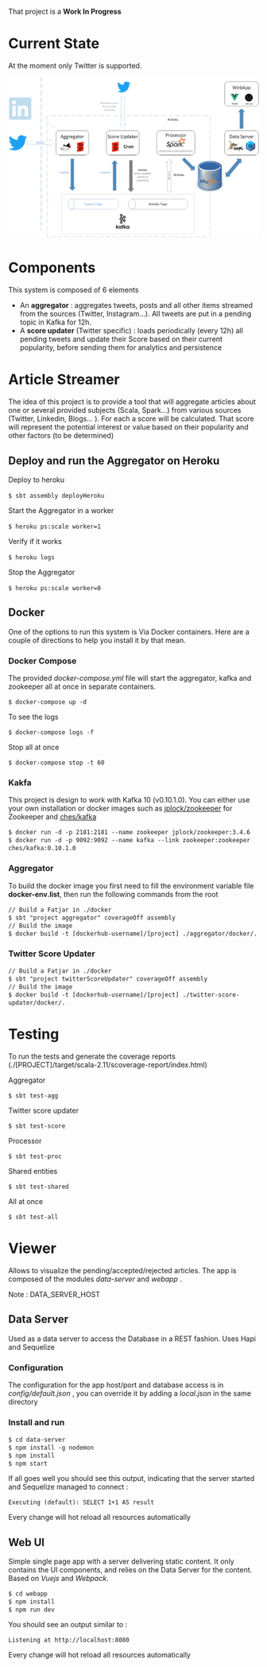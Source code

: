 That project is a **Work In Progress**

# Current State

At the moment only Twitter is supported.

![current architecture](./readme-assets/schema.png)

# Components

This system is composed of 6 elements

- An **aggregator** : aggregates tweets, posts and all other items streamed from the sources (Twitter, Instagram...). All tweets are put in a pending topic in Kafka for 12h.
- A **score updater** (Twitter specific) : loads periodically (every 12h) all pending tweets and update their Score based on their current popularity, before sending them for analytics and persistence   


# Article Streamer

The idea of this project is to provide a tool that will aggregate articles about one or several provided subjects (Scala, Spark...) 
from various sources (Twitter, Linkedin, Blogs... ). 
For each a score will be calculated. That score will represent the potential interest or value based on their popularity and other factors (to be determined)

## Deploy and run the Aggregator on Heroku

Deploy to heroku

```$ sbt assembly deployHeroku```

Start the Aggregator in a worker

```$ heroku ps:scale worker=1```

Verify if it works

```$ heroku logs```

Stop the Aggregator

```$ heroku ps:scale worker=0``` 

## Docker

One of the options to run this system is Via Docker containers. Here are a couple of directions to help you install it by that mean.

### Docker Compose

The provided _docker-compose.yml_ file will start the aggregator, kafka and zookeeper all at once in separate containers.
```
$ docker-compose up -d
```
To see the logs
```
$ docker-compose logs -f
```
Stop all at once
```
$ docker-compose stop -t 60
```

### Kakfa

This project is design to work with Kafka 10 (v0.10.1.0). 
You can either use your own installation or docker images such as [jplock/zookeeper](https://hub.docker.com/r/jplock/zookeeper/) 
for Zookeeper and [ches/kafka](https://hub.docker.com/r/ches/kafka/)
```
$ docker run -d -p 2181:2181 --name zookeeper jplock/zookeeper:3.4.6
$ docker run -d -p 9092:9092 --name kafka --link zookeeper:zookeeper ches/kafka:0.10.1.0
```

### Aggregator

To build the docker image you first need to fill the environment variable file **docker-env.list**, 
then run the following commands from the root
```
// Build a Fatjar in ./docker
$ sbt "project aggregator" coverageOff assembly
// Build the image
$ docker build -t [dockerhub-username]/[project] ./aggregator/docker/.
```

### Twitter Score Updater

```
// Build a Fatjar in ./docker
$ sbt "project twitterScoreUpdater" coverageOff assembly
// Build the image
$ docker build -t [dockerhub-username]/[project] ./twitter-score-updater/docker/.
```

# Testing

To run the tests and generate the coverage reports (./[PROJECT]/target/scala-2.11/scoverage-report/index.html)


Aggregator
```
$ sbt test-agg
```

Twitter score updater
```
$ sbt test-score
```

Processor
```
$ sbt test-proc
```

Shared entities
```
$ sbt test-shared
```

All at once
```
$ sbt test-all
```

# Viewer 
 
 Allows to visualize the pending/accepted/rejected articles. The app is composed of the modules _data-server_ and _webapp_ .
 
 Note : DATA_SERVER_HOST
 
## Data Server
 
 Used as a data server to access the Database in a REST fashion. Uses Hapi and Sequelize
 
### Configuration
 The configuration for the app host/port and database access is in _config/default.json_ , you can override it by adding a _local.json_ in the same directory 
 
### Install and run
 ```
 $ cd data-server
 $ npm install -g nodemon
 $ npm install
 $ npm start
 ```
 
 If all goes well you should see this output, indicating that the server started and Sequelize managed to connect :
 ```
 Executing (default): SELECT 1+1 AS result
 ```
 Every change will hot reload all resources automatically
   
## Web UI
 
 Simple single page app with a server delivering static content. 
 It only contains the UI components, and relies on the Data Server for the content. Based on *Vuejs* and *Webpack*.
  
  ```
  $ cd webapp
  $ npm install
  $ npm run dev
  ```
  You should see an output similar to :
  ```
  Listening at http://localhost:8080
  ```
  Every change will hot reload all resources automatically